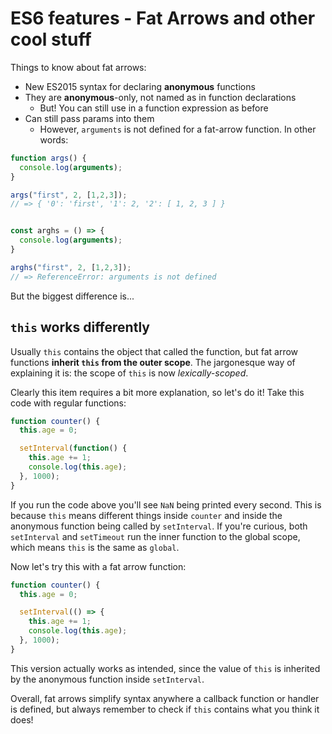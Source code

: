 # ES6 features - Fat Arrows and other cool stuff

Things to know about fat arrows:

- New ES2015 syntax for declaring **anonymous** functions
- They are **anonymous**-only, not named as in function declarations
  - But! You can still use in a function expression as before
- Can still pass params into them
  - However, `arguments` is not defined for a fat-arrow function. In other words:
```js
function args() {
  console.log(arguments);
}

args("first", 2, [1,2,3]);
// => { '0': 'first', '1': 2, '2': [ 1, 2, 3 ] }


const arghs = () => {
  console.log(arguments);
}

arghs("first", 2, [1,2,3]);
// => ReferenceError: arguments is not defined
```

But the biggest difference is...

## `this` works differently

Usually `this` contains the object that called the function, but fat arrow functions **inherit `this` from the outer scope**. The jargonesque way of explaining it is: the scope of `this` is now _lexically-scoped_.

Clearly this item requires a bit more explanation, so let's do it! Take this code with regular functions:

```js
function counter() {
  this.age = 0;

  setInterval(function() {
    this.age += 1;
    console.log(this.age);
  }, 1000);
}
```

If you run the code above you'll see `NaN` being printed every second. This is because `this` means different things inside `counter` and inside the anonymous function being called by `setInterval`. If you're curious, both `setInterval` and `setTimeout` run the inner function to the global scope, which means `this` is the same as `global`.

Now let's try this with a fat arrow function:

```js
function counter() {
  this.age = 0;

  setInterval(() => {
    this.age += 1;
    console.log(this.age);
  }, 1000);
}
```

This version actually works as intended, since the value of `this` is inherited by the anonymous function inside `setInterval`.

Overall, fat arrows simplify syntax anywhere a callback function or handler is defined, but always remember to check if `this` contains what you think it does!
